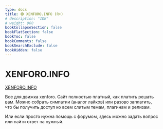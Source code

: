 ```yaml
---
type: docs
title: 🟢 XENFORO.INFO (R+)
# description: "IDK"
# weight: 900
bookCollapseSection: false
bookFlatSection: false
bookToc: false
bookComments: false
bookSearchExclude: false
bookHidden: false
---
```


# XENFORO.INFO

[XENFORO.INFO](https://xenforo.info/?nt)

Все для движка xenforo. Сайт полностью платный, как платить решать вам. Можно собрать симпатии (аналог лайков) или разово заплатить, что бы получить доступ ко всем слитым темам, плагинам и релизам.

Или если просто нужна помощь с форумом, здесь можно задать вопрос или найти ответ на нужный.
